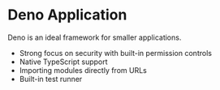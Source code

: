 # Deno Application

Deno is an ideal framework for smaller applications.

* Strong focus on security with built-in permission controls
* Native TypeScript support
* Importing modules directly from URLs
* Built-in test runner
